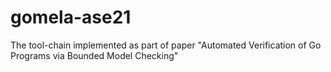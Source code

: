 # gomela-ase21
The tool-chain implemented as part of paper "Automated Verification of Go Programs via Bounded Model Checking"
